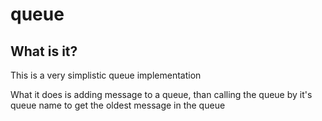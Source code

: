 # queue

## What is it?

This is a very simplistic queue implementation

What it does is adding message to a queue, than calling the queue by it's queue name to get the oldest message in the queue
